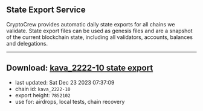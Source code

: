 ## State Export Service
CryptoCrew provides automatic daily state exports for all chains we validate. State export files can be used as genesis files and are a snapshot of the current blockchain state, including all validators, accounts, balances and delegations.

---
**Download: [kava_2222-10 state export](https://dl.ccvalidators.com/SERVICE/kava/kava_2222-10_export_7852102.json)**
---

- last updated: Sat Dec 23 2023 07:37:09
- chain id: `kava_2222-10`
- export height: `7852102`
- use for: airdrops, local tests, chain recovery
